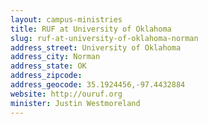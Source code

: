 ```yaml
---
layout: campus-ministries
title: RUF at University of Oklahoma
slug: ruf-at-university-of-oklahoma-norman
address_street: University of Oklahoma
address_city: Norman
address_state: OK
address_zipcode: 
address_geocode: 35.1924456,-97.4432884
website: http://ouruf.org
minister: Justin Westmoreland
---
```



